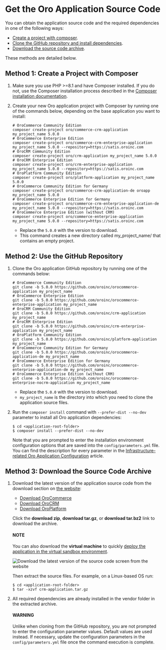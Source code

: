 <a id="platform-installation-source-files"></a>

<a id="installation-get-files"></a>

# Get the Oro Application Source Code

You can obtain the application source code and the required dependencies in one of the following ways:

* [Create a project with composer](#platform-installation-composer-create-project).
* [Clone the GitHub repository and install dependencies](#platform-installation-github-clone).
* [Download the source code archive](#platform-installation-download-archive).

These methods are detailed below.

<a id="platform-installation-composer-create-project"></a>

## Method 1: Create a Project with Composer

1. Make sure you use PHP >=8.1 and have Composer installed. If you do not, use the Composer
   installation process described in the <a href="https://getcomposer.org/doc/00-intro.md#installation-linux-unix-osx" target="_blank">Composer installation documentation</a>.
2. Create your new Oro application project with Composer by running one of the commands below, depending on the base application you want to install:
   ```none
   # OroCommerce Community Edition
   composer create-project oro/commerce-crm-application my_project_name 5.0.0
   # OroCommerce Enterprise Edition
   composer create-project oro/commerce-crm-enterprise-application my_project_name 5.0.0 --repository=https://satis.oroinc.com
   # OroCRM Community Edition
   composer create-project oro/crm-application my_project_name 5.0.0
   # OroCRM Enterprise Edition
   composer create-project oro/crm-enterprise-application my_project_name 5.0.0 --repository=https://satis.oroinc.com
   # OroPlatform Community Edition
   composer create-project oro/platform-application my_project_name 5.0.0
   # OroCommerce Community Edition for Germany
   composer create-project oro/commerce-crm-application-de oroapp my_project_name 5.0.0
   # OroCommerce Enterprise Edition for Germany
   composer create-project oro/commerce-crm-enterprise-application-de my_project_name 5.0.0 --repository=https://satis.oroinc.com
   # OroCommerce Enterprise Edition (without CRM)
   composer create-project oro/commerce-enterprise-application my_project_name 5.0.0 --repository=https://satis.oroinc.com
   ```

   * Replace the `5.0.0` with the version to download.
   * This command creates a new directory called my_project_name/ that contains an empty project.

<a id="platform-installation-github-clone"></a>

<a id="clone-the-github-repository"></a>

## Method 2: Use the GitHub Repository

1. Clone the Oro application GitHub repository by running one of the commands below:
   ```none
   # OroCommerce Community Edition
   git clone -b 5.0.0 https://github.com/oroinc/orocommerce-application my_project_name
   # OroCommerce Enterprise Edition
   git clone -b 5.0.0 https://github.com/oroinc/orocommerce-enterprise-application my_project_name
   # OroCRM Community Edition
   git clone -b 5.0.0 https://github.com/oroinc/crm-application my_project_name
   # OroCRM Enterprise Edition
   git clone -b 5.0.0 https://github.com/oroinc/crm-enterprise-application my_project_name
   # OroPlatform Community Edition
   git clone -b 5.0.0 https://github.com/oroinc/platform-application my_project_name
   # OroCommerce Community Edition for Germany
   git clone -b 5.0.0 https://github.com/oroinc/orocommerce-application-de my_project_name
   # OroCommerce Enterprise Edition for Germany
   git clone -b 5.0.0 https://github.com/oroinc/orocommerce-enterprise-application-de my_project_name
   # OroCommerce Enterprise Edition (without CRM)
   git clone -b 5.0.0 https://github.com/oroinc/orocommerce-enterprise-nocrm-application my_project_name
   ```

   * Replace the `5.0.0` with the version to download.
   * `my_project_name` is the directory into which you need to clone the application source files.
2. Run the `composer install` command with `--prefer-dist --no-dev` parameter to install all Oro application
   dependencies:
   ```none
   $ cd <application-root-folder>
   $ composer install --prefer-dist --no-dev
   ```

   Note that you are prompted to enter the installation environment configuration options that are saved into the `config/parameters.yml` file.
   You can find the description for every parameter in the [Infrastructure-related Oro Application Configuration](dev-environment/parameters-yml.md#installation-parameters-yml-description) article.

<a id="platform-installation-download-archive"></a>

## Method 3: Download the Source Code Archive

1. Download the latest version of the application source code from the download section on <a href="http://www.oroinc.com/" target="_blank">the website</a>:
   * <a href="https://oroinc.com/b2b-ecommerce/download/#source" target="_blank">Download OroCommerce</a>
   * <a href="https://oroinc.com/orocrm/download/#source" target="_blank">Download OroCRM</a>
   * <a href="https://oroinc.com/oroplatform/download/#source" target="_blank">Download OroPlatform</a>

   Click the **download zip**, **download tar.gz**, or **download tar.bz2** link to download the archive.

   #### NOTE
   You can also download the **virtual machine** to quickly [deploy the application in the virtual sandbox environment](demo-environment/vm.md#virtual-machine-deployment).

   ![Download the latest version of the source code screen from the website](img/backend/setup/installation/download_orocommerce.png)

   Then extract the source files. For example, on a Linux-based OS run:
   ```none
   $ cd <application-root-folder>
   $ tar -xzvf crm-application.tar.gz
   ```
2. All required dependencies are already installed in the vendor folder in the extracted archive.

   #### WARNING
   Unlike when cloning from the GitHub repository, you are not prompted to enter the configuration parameter values. Default values are used instead. If necessary, update the configuration parameters in the `config/parameters.yml` file once the command execution is complete.

<!-- Frontend -->
